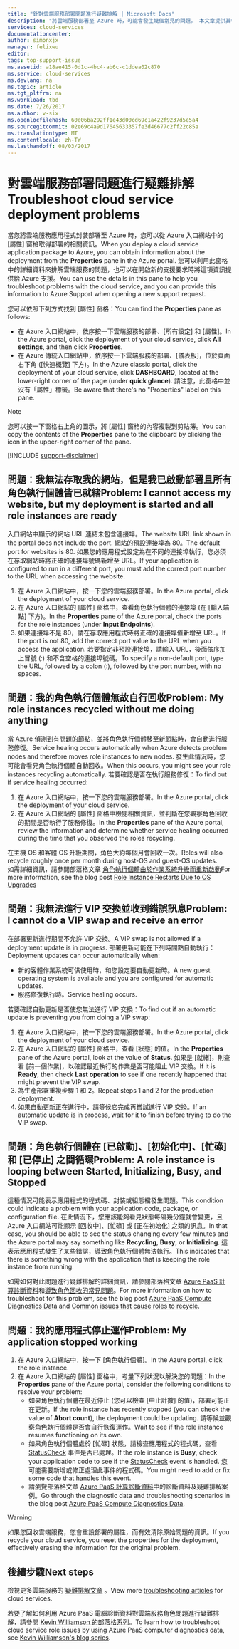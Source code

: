 ```yaml
---
title: "針對雲端服務部署問題進行疑難排解 | Microsoft Docs"
description: "將雲端服務部署至 Azure 時，可能會發生幾個常見的問題。 本文章提供其中部分問題的解決方案。"
services: cloud-services
documentationcenter: 
author: simonxjx
manager: felixwu
editor: 
tags: top-support-issue
ms.assetid: a18ae415-0d1c-4bc4-ab6c-c1ddea02c870
ms.service: cloud-services
ms.devlang: na
ms.topic: article
ms.tgt_pltfrm: na
ms.workload: tbd
ms.date: 7/26/2017
ms.author: v-six
ms.openlocfilehash: 60e06ba292ff1e43d00cd69c1a422f9237d5e5a4
ms.sourcegitcommit: 02e69c4a9d17645633357fe3d46677c2ff22c85a
ms.translationtype: MT
ms.contentlocale: zh-TW
ms.lasthandoff: 08/03/2017
---
```

# <a name="troubleshoot-cloud-service-deployment-problems"></a><span data-ttu-id="322cf-104">對雲端服務部署問題進行疑難排解</span><span class="sxs-lookup"><span data-stu-id="322cf-104">Troubleshoot cloud service deployment problems</span></span>
<span data-ttu-id="322cf-105">當您將雲端服務應用程式封裝部署至 Azure 時，您可以從 Azure 入口網站中的 [屬性]  窗格取得部署的相關資訊。</span><span class="sxs-lookup"><span data-stu-id="322cf-105">When you deploy a cloud service application package to Azure, you can obtain information about the deployment from the **Properties** pane in the Azure portal.</span></span> <span data-ttu-id="322cf-106">您可以利用此窗格中的詳細資料來排解雲端服務的問題，也可以在開啟新的支援要求時將這項資訊提供給 Azure 支援。</span><span class="sxs-lookup"><span data-stu-id="322cf-106">You can use the details in this pane to help you troubleshoot problems with the cloud service, and you can provide this information to Azure Support when opening a new support request.</span></span>

<span data-ttu-id="322cf-107">您可以依照下列方式找到 [屬性]  窗格：</span><span class="sxs-lookup"><span data-stu-id="322cf-107">You can find the **Properties** pane as follows:</span></span>

* <span data-ttu-id="322cf-108">在 Azure 入口網站中，依序按一下雲端服務的部署、[所有設定] 和 [屬性]。</span><span class="sxs-lookup"><span data-stu-id="322cf-108">In the Azure portal, click the deployment of your cloud service, click **All settings**, and then click **Properties**.</span></span>
* <span data-ttu-id="322cf-109">在 Azure 傳統入口網站中，依序按一下雲端服務的部署、[儀表板]，位於頁面右下角 ([快速概覽] 下方)。</span><span class="sxs-lookup"><span data-stu-id="322cf-109">In the Azure classic portal, click the deployment of your cloud service, click **DASHBOARD**, located at the lower-right corner of the page (under **quick glance**).</span></span> <span data-ttu-id="322cf-110">請注意，此窗格中並沒有「屬性」標籤。</span><span class="sxs-lookup"><span data-stu-id="322cf-110">Be aware that there's no "Properties" label on this pane.</span></span>

> [!NOTE]
> <span data-ttu-id="322cf-111">您可以按一下窗格右上角的圖示，將 [屬性] 窗格的內容複製到剪貼簿。</span><span class="sxs-lookup"><span data-stu-id="322cf-111">You can copy the contents of the **Properties** pane to the clipboard by clicking the icon in the upper-right corner of the pane.</span></span>
>
>

[!INCLUDE [support-disclaimer](../../includes/support-disclaimer.md)]

## <a name="problem-i-cannot-access-my-website-but-my-deployment-is-started-and-all-role-instances-are-ready"></a><span data-ttu-id="322cf-112">問題：我無法存取我的網站，但是我已啟動部署且所有角色執行個體皆已就緒</span><span class="sxs-lookup"><span data-stu-id="322cf-112">Problem: I cannot access my website, but my deployment is started and all role instances are ready</span></span>
<span data-ttu-id="322cf-113">入口網站中顯示的網站 URL 連結未包含連接埠。</span><span class="sxs-lookup"><span data-stu-id="322cf-113">The website URL link shown in the portal does not include the port.</span></span> <span data-ttu-id="322cf-114">網站的預設連接埠為 80。</span><span class="sxs-lookup"><span data-stu-id="322cf-114">The default port for websites is 80.</span></span> <span data-ttu-id="322cf-115">如果您的應用程式設定為在不同的連接埠執行，您必須在存取網站時將正確的連接埠號碼新增至 URL。</span><span class="sxs-lookup"><span data-stu-id="322cf-115">If your application is configured to run in a different port, you must add the correct port number to the URL when accessing the website.</span></span>

1. <span data-ttu-id="322cf-116">在 Azure 入口網站中，按一下您的雲端服務部署。</span><span class="sxs-lookup"><span data-stu-id="322cf-116">In the Azure portal, click the deployment of your cloud service.</span></span>
2. <span data-ttu-id="322cf-117">在 Azure 入口網站的 [屬性] 窗格中，查看角色執行個體的連接埠 (在 [輸入端點] 下方)。</span><span class="sxs-lookup"><span data-stu-id="322cf-117">In the **Properties** pane of the Azure portal, check the ports for the role instances (under **Input Endpoints**).</span></span>
3. <span data-ttu-id="322cf-118">如果連接埠不是 80，請在存取應用程式時將正確的連接埠值新增至 URL。</span><span class="sxs-lookup"><span data-stu-id="322cf-118">If the port is not 80, add the correct port value to the URL when you access the application.</span></span> <span data-ttu-id="322cf-119">若要指定非預設連接埠，請輸入 URL，後面依序加上冒號 (:) 和不含空格的連接埠號碼。</span><span class="sxs-lookup"><span data-stu-id="322cf-119">To specify a non-default port, type the URL, followed by a colon (:), followed by the port number, with no spaces.</span></span>

## <a name="problem-my-role-instances-recycled-without-me-doing-anything"></a><span data-ttu-id="322cf-120">問題：我的角色執行個體無故自行回收</span><span class="sxs-lookup"><span data-stu-id="322cf-120">Problem: My role instances recycled without me doing anything</span></span>
<span data-ttu-id="322cf-121">當 Azure 偵測到有問題的節點，並將角色執行個體移至新節點時，會自動進行服務修復。</span><span class="sxs-lookup"><span data-stu-id="322cf-121">Service healing occurs automatically when Azure detects problem nodes and therefore moves role instances to new nodes.</span></span> <span data-ttu-id="322cf-122">發生此情況時，您可能會看見角色執行個體自動回收。</span><span class="sxs-lookup"><span data-stu-id="322cf-122">When this occurs, you might see your role instances recycling automatically.</span></span> <span data-ttu-id="322cf-123">若要確認是否在執行服務修復：</span><span class="sxs-lookup"><span data-stu-id="322cf-123">To find out if service healing occurred:</span></span>

1. <span data-ttu-id="322cf-124">在 Azure 入口網站中，按一下您的雲端服務部署。</span><span class="sxs-lookup"><span data-stu-id="322cf-124">In the Azure portal, click the deployment of your cloud service.</span></span>
2. <span data-ttu-id="322cf-125">在 Azure 入口網站的 [屬性]  窗格中檢閱相關資訊，並判斷在您觀察角色回收的期間是否執行了服務修復。</span><span class="sxs-lookup"><span data-stu-id="322cf-125">In the **Properties** pane of the Azure portal, review the information and determine whether service healing occurred during the time that you observed the roles recycling.</span></span>

<span data-ttu-id="322cf-126">在主機 OS 和客體 OS 升級期間，角色大約每個月會回收一次。</span><span class="sxs-lookup"><span data-stu-id="322cf-126">Roles will also recycle roughly once per month during host-OS and guest-OS updates.</span></span>  
<span data-ttu-id="322cf-127">如需詳細資訊，請參閱部落格文章 [角色執行個體由於作業系統升級而重新啟動](http://blogs.msdn.com/b/kwill/archive/2012/09/19/role-instance-restarts-due-to-os-upgrades.aspx)</span><span class="sxs-lookup"><span data-stu-id="322cf-127">For more information, see the blog post [Role Instance Restarts Due to OS Upgrades](http://blogs.msdn.com/b/kwill/archive/2012/09/19/role-instance-restarts-due-to-os-upgrades.aspx)</span></span>

## <a name="problem-i-cannot-do-a-vip-swap-and-receive-an-error"></a><span data-ttu-id="322cf-128">問題：我無法進行 VIP 交換並收到錯誤訊息</span><span class="sxs-lookup"><span data-stu-id="322cf-128">Problem: I cannot do a VIP swap and receive an error</span></span>
<span data-ttu-id="322cf-129">在部署更新進行期間不允許 VIP 交換。</span><span class="sxs-lookup"><span data-stu-id="322cf-129">A VIP swap is not allowed if a deployment update is in progress.</span></span> <span data-ttu-id="322cf-130">部署更新可能在下列時間點自動執行：</span><span class="sxs-lookup"><span data-stu-id="322cf-130">Deployment updates can occur automatically when:</span></span>

* <span data-ttu-id="322cf-131">新的客體作業系統可供使用時，和您設定要自動更新時。</span><span class="sxs-lookup"><span data-stu-id="322cf-131">A new guest operating system is available and you are configured for automatic updates.</span></span>
* <span data-ttu-id="322cf-132">服務修復執行時。</span><span class="sxs-lookup"><span data-stu-id="322cf-132">Service healing occurs.</span></span>

<span data-ttu-id="322cf-133">若要確認自動更新是否使您無法進行 VIP 交換：</span><span class="sxs-lookup"><span data-stu-id="322cf-133">To find out if an automatic update is preventing you from doing a VIP swap:</span></span>

1. <span data-ttu-id="322cf-134">在 Azure 入口網站中，按一下您的雲端服務部署。</span><span class="sxs-lookup"><span data-stu-id="322cf-134">In the Azure portal, click the deployment of your cloud service.</span></span>
2. <span data-ttu-id="322cf-135">在 Azure 入口網站的 [屬性] 窗格中，查看 [狀態] 的值。</span><span class="sxs-lookup"><span data-stu-id="322cf-135">In the **Properties** pane of the Azure portal, look at the value of **Status**.</span></span> <span data-ttu-id="322cf-136">如果是 [就緒]，則查看 [前一個作業]，以確認最近執行的作業是否可能阻止 VIP 交換。</span><span class="sxs-lookup"><span data-stu-id="322cf-136">If it is **Ready**, then check **Last operation** to see if one recently happened that might prevent the VIP swap.</span></span>
3. <span data-ttu-id="322cf-137">為生產部署重複步驟 1 和 2。</span><span class="sxs-lookup"><span data-stu-id="322cf-137">Repeat steps 1 and 2 for the production deployment.</span></span>
4. <span data-ttu-id="322cf-138">如果自動更新正在進行中，請等候它完成再嘗試進行 VIP 交換。</span><span class="sxs-lookup"><span data-stu-id="322cf-138">If an automatic update is in process, wait for it to finish before trying to do the VIP swap.</span></span>

## <a name="problem-a-role-instance-is-looping-between-started-initializing-busy-and-stopped"></a><span data-ttu-id="322cf-139">問題：角色執行個體在 [已啟動]、[初始化中]、[忙碌] 和 [已停止] 之間循環</span><span class="sxs-lookup"><span data-stu-id="322cf-139">Problem: A role instance is looping between Started, Initializing, Busy, and Stopped</span></span>
<span data-ttu-id="322cf-140">這種情況可能表示應用程式的程式碼、封裝或組態檔發生問題。</span><span class="sxs-lookup"><span data-stu-id="322cf-140">This condition could indicate a problem with your application code, package, or configuration file.</span></span> <span data-ttu-id="322cf-141">在此情況下，您應該能夠看見狀態每隔幾分鐘就會變更，且 Azure 入口網站可能顯示 [回收中]、[忙碌] 或 [正在初始化] 之類的訊息。</span><span class="sxs-lookup"><span data-stu-id="322cf-141">In that case, you should be able to see the status changing every few minutes and the Azure portal may say something like **Recycling**, **Busy**, or **Initializing**.</span></span> <span data-ttu-id="322cf-142">這表示應用程式發生了某些錯誤，導致角色執行個體無法執行。</span><span class="sxs-lookup"><span data-stu-id="322cf-142">This indicates that there is something wrong with the application that is keeping the role instance from running.</span></span>

<span data-ttu-id="322cf-143">如需如何對此問題進行疑難排解的詳細資訊，請參閱部落格文章 [Azure PaaS 計算診斷資料](http://blogs.msdn.com/b/kwill/archive/2013/08/09/windows-azure-paas-compute-diagnostics-data.aspx)和[導致角色回收的常見問題](cloud-services-troubleshoot-common-issues-which-cause-roles-recycle.md)。</span><span class="sxs-lookup"><span data-stu-id="322cf-143">For more information on how to troubleshoot for this problem, see the blog post [Azure PaaS Compute Diagnostics Data](http://blogs.msdn.com/b/kwill/archive/2013/08/09/windows-azure-paas-compute-diagnostics-data.aspx) and [Common issues that cause roles to recycle](cloud-services-troubleshoot-common-issues-which-cause-roles-recycle.md).</span></span>

## <a name="problem-my-application-stopped-working"></a><span data-ttu-id="322cf-144">問題：我的應用程式停止運作</span><span class="sxs-lookup"><span data-stu-id="322cf-144">Problem: My application stopped working</span></span>
1. <span data-ttu-id="322cf-145">在 Azure 入口網站中，按一下 [角色執行個體]。</span><span class="sxs-lookup"><span data-stu-id="322cf-145">In the Azure portal, click the role instance.</span></span>
2. <span data-ttu-id="322cf-146">在 Azure 入口網站的 [屬性]  窗格中，考量下列狀況以解決您的問題：</span><span class="sxs-lookup"><span data-stu-id="322cf-146">In the **Properties** pane of the Azure portal, consider the following conditions to resolve your problem:</span></span>
   * <span data-ttu-id="322cf-147">如果角色執行個體在最近停止 (您可以檢查 [中止計數] 的值)，部署可能正在更新。</span><span class="sxs-lookup"><span data-stu-id="322cf-147">If the role instance has recently stopped (you can check the value of **Abort count**), the deployment could be updating.</span></span> <span data-ttu-id="322cf-148">請等候並觀察角色執行個體是否會自行恢復運作。</span><span class="sxs-lookup"><span data-stu-id="322cf-148">Wait to see if the role instance resumes functioning on its own.</span></span>
   * <span data-ttu-id="322cf-149">如果角色執行個體處於 [忙碌] 狀態，請檢查應用程式的程式碼，查看 [StatusCheck](https://msdn.microsoft.com/library/microsoft.windowsazure.serviceruntime.roleenvironment.statuscheck) 事件是否已處理。</span><span class="sxs-lookup"><span data-stu-id="322cf-149">If the role instance is **Busy**, check your application code to see if the [StatusCheck](https://msdn.microsoft.com/library/microsoft.windowsazure.serviceruntime.roleenvironment.statuscheck) event is handled.</span></span> <span data-ttu-id="322cf-150">您可能需要新增或修正處理此事件的程式碼。</span><span class="sxs-lookup"><span data-stu-id="322cf-150">You might need to add or fix some code that handles this event.</span></span>
   * <span data-ttu-id="322cf-151">請瀏覽部落格文章 [Azure PaaS 計算診斷資料](http://blogs.msdn.com/b/kwill/archive/2013/08/09/windows-azure-paas-compute-diagnostics-data.aspx)中的診斷資料及疑難排解案例。</span><span class="sxs-lookup"><span data-stu-id="322cf-151">Go through the diagnostic data and troubleshooting scenarios in the blog post [Azure PaaS Compute Diagnostics Data](http://blogs.msdn.com/b/kwill/archive/2013/08/09/windows-azure-paas-compute-diagnostics-data.aspx).</span></span>

> [!WARNING]
> <span data-ttu-id="322cf-152">如果您回收雲端服務，您會重設部署的屬性，而有效清除原始問題的資訊。</span><span class="sxs-lookup"><span data-stu-id="322cf-152">If you recycle your cloud service, you reset the properties for the deployment, effectively erasing the information for the original problem.</span></span>
>
>

## <a name="next-steps"></a><span data-ttu-id="322cf-153">後續步驟</span><span class="sxs-lookup"><span data-stu-id="322cf-153">Next steps</span></span>
<span data-ttu-id="322cf-154">檢視更多雲端服務的 [疑難排解文章](https://azure.microsoft.com/documentation/articles/?tag=top-support-issue&product=cloud-services) 。</span><span class="sxs-lookup"><span data-stu-id="322cf-154">View more [troubleshooting articles](https://azure.microsoft.com/documentation/articles/?tag=top-support-issue&product=cloud-services) for cloud services.</span></span>

<span data-ttu-id="322cf-155">若要了解如何利用 Azure PaaS 電腦診斷資料對雲端服務角色問題進行疑難排解，請參閱 [Kevin Williamson 的部落格系列](http://blogs.msdn.com/b/kwill/archive/2013/08/09/windows-azure-paas-compute-diagnostics-data.aspx)。</span><span class="sxs-lookup"><span data-stu-id="322cf-155">To learn how to troubleshoot cloud service role issues by using Azure PaaS computer diagnostics data, see [Kevin Williamson's blog series](http://blogs.msdn.com/b/kwill/archive/2013/08/09/windows-azure-paas-compute-diagnostics-data.aspx).</span></span>
